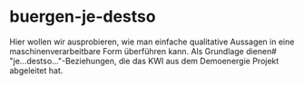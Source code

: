 # buergen-je-destso

Hier wollen wir ausprobieren, wie man einfache qualitative Aussagen in eine
maschinenverarbeitbare Form überführen kann. Als Grundlage dienen#
"je...destso..."-Beziehungen, die das KWI aus dem Demoenergie Projekt abgeleitet
hat.

